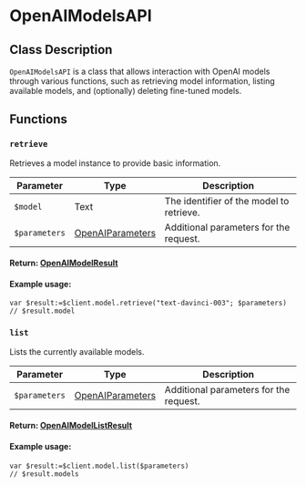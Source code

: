 # OpenAIModelsAPI

## Class Description
`OpenAIModelsAPI` is a class that allows interaction with OpenAI models through various functions, such as retrieving model information, listing available models, and (optionally) deleting fine-tuned models.

## Functions

### `retrieve`

Retrieves a model instance to provide basic information.

| Parameter   | Type                      | Description                                   |
|-------------|---------------------------|-----------------------------------------------|
| `$model`    | Text                      | The identifier of the model to retrieve.     |
| `$parameters` | [OpenAIParameters](OpenAIParameters)     | Additional parameters for the request.       |

#### Return: [OpenAIModelResult](OpenAIModelResult)

#### Example usage:

```4d
var $result:=$client.model.retrieve("text-davinci-003"; $parameters)
// $result.model
```

### `list`

Lists the currently available models.

| Parameter   | Type                      | Description                                   |
|-------------|---------------------------|-----------------------------------------------|
| `$parameters` | [OpenAIParameters](OpenAIParameters) | Additional parameters for the request.       |

#### Return: [OpenAIModelListResult](OpenAIModelListResult)

#### Example usage:

```4d 
var $result:=$client.model.list($parameters)
// $result.models
```